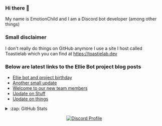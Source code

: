 ### Hi there 👋
My name is EmotionChild and I am a Discord bot developer (among other things)

### Small disclaimer
I don't really do things on GitHub anymore I use a site I host called Toastielab which you can find at https://toastielab.dev

### Below are latest links to the Ellie Bot project blog posts

<!-- BLOG-POST-LIST:START -->
- [Ellie bot and project birthday](https://blog.elliebot.net/ellie-bday-2022)
- [Another small update](https://blog.elliebot.net/another-update)
- [Welcome to our new team members](https://blog.elliebot.net/welcome-team-members)
- [Update on Stuff](https://blog.elliebot.net/small-update-on-things)
- [Update on things](https://blog.elliebot.net/update-on-things)
<!-- BLOG-POST-LIST:END -->

<details>
  <summary>:zap: GitHub Stats</summary>

  <img align="left" alt="EmotionChild's GitHub Stats" src="https://github-readme-stats.vercel.app/api?username=EmotionChild&theme=github_dark&show_icons=true" />

  <img align="left" alt="EmotionChild's Most Used Languages" src="https://github-readme-stats.vercel.app/api/top-langs/?username=EmotionChild&layout=compact">

</details>

<p align="center">
  <a href="https://discord.com/users/234542843732033537">
    <img src="https://lanyard-profile-readme.vercel.app/api/234542843732033537?bg=0C0032" alt="Discord Profile"/>
  </a>
</p>
